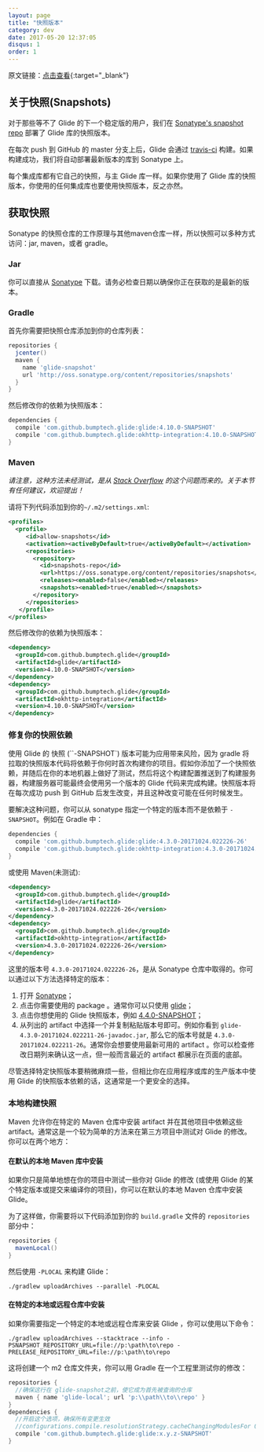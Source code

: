 ```yaml
---
layout: page
title: "快照版本"
category: dev
date: 2017-05-20 12:37:05
disqus: 1
order: 1
---
```


原文链接：[点击查看](http://bumptech.github.io/glide/dev/snapshots.html){:target="_blank"}

## 关于快照(Snapshots)
对于那些等不了 Glide 的下一个稳定版的用户，我们在 [Sonatype's snapshot repo][2] 部署了 Glide 库的快照版本。  

在每次 push 到 GitHub 的 master 分支上后，Glide 会通过 [travis-ci][1] 构建。如果构建成功，我们将自动部署最新版本的库到 Sonatype 上。

每个集成库都有它自己的快照，与主 Glide 库一样。如果你使用了 Glide 库的快照版本，你使用的任何集成库也要使用快照版本，反之亦然。

## 获取快照
Sonatype 的快照仓库的工作原理与其他maven仓库一样，所以快照可以多种方式访问：jar, maven，或者 gradle。

### Jar
你可以直接从 [Sonatype][3] 下载。请务必检查日期以确保你正在获取的是最新的版本。

### Gradle

首先你需要把快照仓库添加到你的仓库列表：

```gradle
repositories {
  jcenter()
  maven {
    name 'glide-snapshot'
    url 'http://oss.sonatype.org/content/repositories/snapshots'
  }
}
```

然后修改你的依赖为快照版本：

```gradle
dependencies {
  compile 'com.github.bumptech.glide:glide:4.10.0-SNAPSHOT'
  compile 'com.github.bumptech.glide:okhttp-integration:4.10.0-SNAPSHOT'
}
```

### Maven
*请注意，这种方法未经测试，是从 [Stack Overflow][4] 的这个问题而来的。关于本节有任何建议，欢迎提出！*

请将下列代码添加到你的`~/.m2/settings.xml`:

```xml
<profiles>
  <profile>
     <id>allow-snapshots</id>
     <activation><activeByDefault>true</activeByDefault></activation>
     <repositories>
       <repository>
         <id>snapshots-repo</id>
         <url>https://oss.sonatype.org/content/repositories/snapshots</url>
         <releases><enabled>false</enabled></releases>
         <snapshots><enabled>true</enabled></snapshots>
       </repository>
     </repositories>
   </profile>
</profiles>
```

然后修改你的依赖为快照版本：

```xml
<dependency>
  <groupId>com.github.bumptech.glide</groupId>
  <artifactId>glide</artifactId>
  <version>4.10.0-SNAPSHOT</version>
</dependency>
<dependency>
  <groupId>com.github.bumptech.glide</groupId>
  <artifactId>okhttp-integration</artifactId>
  <version>4.10.0-SNAPSHOT</version>
</dependency>
```

### 修复你的快照依赖
使用 Glide 的 快照 (``-SNAPSHOT`) 版本可能为应用带来风险，因为 gradle 将拉取的快照版本代码将依赖于你何时首次构建你的项目。假如你添加了一个快照依赖，并随后在你的本地机器上做好了测试，然后将这个构建配置推送到了构建服务器，构建服务器可能最终会使用另一个版本的 Glide 代码来完成构建。快照版本将在每次成功 push 到 GitHub 后发生改变，并且这种改变可能在任何时候发生。

要解决这种问题，你可以从 sonatype 指定一个特定的版本而不是依赖于 ``-SNAPSHOT``。例如在 Gradle 中：

```gradle
dependencies {
  compile 'com.github.bumptech.glide:glide:4.3.0-20171024.022226-26'
  compile 'com.github.bumptech.glide:okhttp-integration:4.3.0-20171024.022226-26'
}
```

或使用 Maven(未测试):

```xml
<dependency>
  <groupId>com.github.bumptech.glide</groupId>
  <artifactId>glide</artifactId>
  <version>4.3.0-20171024.022226-26</version>
</dependency>
<dependency>
  <groupId>com.github.bumptech.glide</groupId>
  <artifactId>okhttp-integration</artifactId>
  <version>4.3.0-20171024.022226-26</version>
</dependency>
```

这里的版本号 ``4.3.0-20171024.022226-26``，是从 Sonatype 仓库中取得的。你可以通过以下方法选择特定的版本：

1. 打开 [Sonatype][3]；
2. 点击你需要使用的 package 。通常你可以只使用 [glide][5]；
3. 点击你想使用的 Glide 快照版本，例如 [4.4.0-SNAPSHOT][6]；
4. 从列出的 artifact 中选择一个并复制粘贴版本号即可。例如你看到 ``glide-4.3.0-20171024.022211-26-javadoc.jar``, 那么它的版本号就是 ``4.3.0-20171024.022211-26``。通常你会想要使用最新可用的 artifact 。你可以检查修改日期列来确认这一点，但一般而言最近的 artifact 都展示在页面的底部。 

尽管选择特定快照版本要稍微麻烦一些，但相比你在应用程序或库的生产版本中使用 Glide 的快照版本依赖的话，这通常是一个更安全的选择。

### 本地构建快照
Maven 允许你在特定的 Maven 仓库中安装 artifact 并在其他项目中依赖这些 artifact。通常这是一个较为简单的方法来在第三方项目中测试对 Glide 的修改。你可以在两个地方：

#### 在默认的本地 Maven 库中安装
如果你只是简单地想在你的项目中测试一些你对 Glide 的修改 (或使用 Glide 的某个特定版本或提交来编译你的项目)，你可以在默认的本地 Maven 仓库中安装 Glide。

为了这样做，你需要将以下代码添加到你的 ``build.gradle`` 文件的 ``repositories`` 部分中：

```groovy
repositories {
  mavenLocal()
}
```

然后使用 ``-PLOCAL`` 来构建 Glide：

```shell
./gradlew uploadArchives --parallel -PLOCAL
```

#### 在特定的本地或远程仓库中安装
如果你需要指定一个特定的本地或远程仓库来安装 Glide ，你可以使用以下命令：

```shell
./gradlew uploadArchives --stacktrace --info -PSNAPSHOT_REPOSITORY_URL=file://p:\path\to\repo -PRELEASE_REPOSITORY_URL=file://p:\path\to\repo
```

这将创建一个 m2 仓库文件夹，你可以用 Gradle 在一个工程里测试你的修改：
```gradle
repositories {
  //确保这行在 glide-snapshot之前，使它成为首先被查询的仓库
  maven { name 'glide-local'; url 'p:\\path\\to\\repo' }
}
dependencies {
  //开启这个选项，确保所有变更生效
  //configurations.compile.resolutionStrategy.cacheChangingModulesFor 0, 'seconds'
  compile 'com.github.bumptech.glide:glide:x.y.z-SNAPSHOT'
}
```

[1]: https://travis-ci.org/bumptech/glide
[2]: https://oss.sonatype.org/content/repositories/snapshots/
[3]: https://oss.sonatype.org/content/repositories/snapshots/com/github/bumptech/glide/
[4]: http://stackoverflow.com/questions/7715321/how-to-download-snapshot-version-from-maven-snapshot-repository
[5]: https://oss.sonatype.org/content/repositories/snapshots/com/github/bumptech/glide/glide/
[6]: https://oss.sonatype.org/content/repositories/snapshots/com/github/bumptech/glide/glide/4.4.0-SNAPSHOT/

